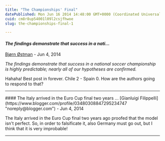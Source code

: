 ```yaml
---
title: "The Championships' Final"
datePublished: Mon Jun 16 2014 14:48:00 GMT+0000 (Coordinated Universal Time)
cuid: cm8r8up54001l09l2csjfhwoe
slug: the-championships-final-1

---
```



#### _The findings demonstrate that success in a nati..._
[Bjørn Østman](https://www.blogger.com/profile/08859177313382114917 "noreply@blogger.com") - <time datetime="2014-06-19T15:23:33.363+02:00">Jun 4, 2014</time>

_The findings demonstrate that success in a national soccer championship is highly predictable; nearly all of our hypotheses are confirmed._  
  
Hahaha! Best post in forever. Chile 2 - Spain 0. How are the authors going to respond to that?
<hr />
#### The Italy arrived in the Euro Cup final two years ...
[Gianluigi Filippelli](https://www.blogger.com/profile/03480308847295234747 "noreply@blogger.com") - <time datetime="2014-06-19T16:46:29.905+02:00">Jun 4, 2014</time>

The Italy arrived in the Euro Cup final two years ago proofed that the model isn't perfect. So, in order to falsificate it, also Germany must go out, but I think that it is very improbable!
<hr />
